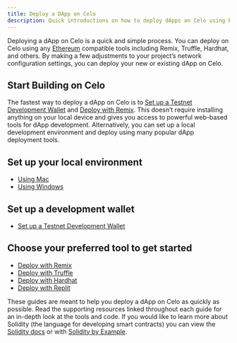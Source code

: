 ```yaml
---
title: Deploy a DApp on Celo
description: Quick introductions on how to deploy dApps on Celo using Remix, Truffle, and Hardhat.
---
```


Deploying a dApp on Celo is a quick and simple process. You can deploy on Celo using any [Ethereum](https://ethereum.org/en/) compatible tools including Remix, Truffle, Hardhat, and others. By making a few adjustments to your project’s network configuration settings, you can deploy your new or existing dApp on Celo.

## Start Building on Celo

The fastest way to deploy a dApp on Celo is to [Set up a Testnet Development Wallet](./testnet-wallet.md) and [Deploy with Remix](TODO).  This doesn’t require installing anything on your local device and gives you access to powerful web-based tools for dApp development. Alternatively, you can set up a local development environment and deploy using many popular dApp deployment tools.

## Set up your local environment

- [Using Mac](./using-mac.md)
- [Using Windows](/developer-guide/start/develop-on-windows)

## Set up a development wallet

- [Set up a Testnet Development Wallet](./testnet-wallet.md)

## Choose your preferred tool to get started

- [Deploy with Remix](./deploy-remix.md)
- [Deploy with Truffle](TODO)
- [Deploy with Hardhat](TODO)
- [Deploy with Replit](./deploy-replit.md)

These guides are meant to help you deploy a dApp on Celo as quickly as possible. Read the supporting resources linked throughout each guide for an in-depth look at the tools and code. If you would like to learn more about Solidity (the language for developing smart contracts) you can view the [Solidity docs](https://docs.soliditylang.org/en/latest/) or with [Solidity by Example](https://solidity-by-example.org/).